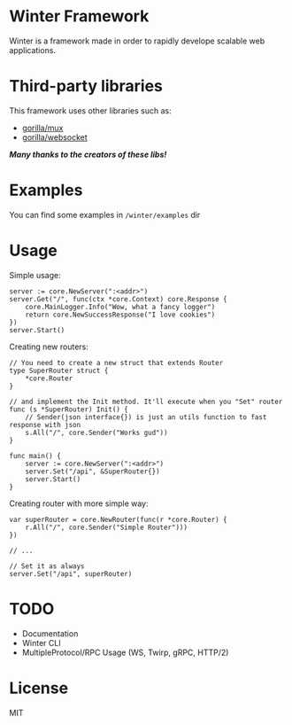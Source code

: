 # Winter Framework
Winter is a framework made in order to rapidly develope scalable web applications.

# Third-party libraries
This framework uses other libraries such as:
* [gorilla/mux](https://github.com/gorilla/mux)
* [gorilla/websocket](https://github.com/gorilla/websocket)

***Many thanks to the creators of these libs!***

# Examples
You can find some examples in `/winter/examples` dir

# Usage
Simple usage:
```
server := core.NewServer(":<addr>")
server.Get("/", func(ctx *core.Context) core.Response {
    core.MainLogger.Info("Wow, what a fancy logger")
    return core.NewSuccessResponse("I love cookies")
})
server.Start()
```

Creating new routers:
```
// You need to create a new struct that extends Router
type SuperRouter struct {
    *core.Router
}

// and implement the Init method. It'll execute when you "Set" router
func (s *SuperRouter) Init() {
    // Sender(json interface{}) is just an utils function to fast response with json
    s.All("/", core.Sender("Works gud"))
}

func main() {
    server := core.NewServer(":<addr>")
    server.Set("/api", &SuperRouter{})
    server.Start()
}
```

Creating router with more simple way:
```
var superRouter = core.NewRouter(func(r *core.Router) {
    r.All("/", core.Sender("Simple Router")))
})

// ...

// Set it as always
server.Set("/api", superRouter)
```

# TODO
* Documentation
* Winter CLI
* MultipleProtocol/RPC Usage (WS, Twirp, gRPC, HTTP/2)

# License
MIT
